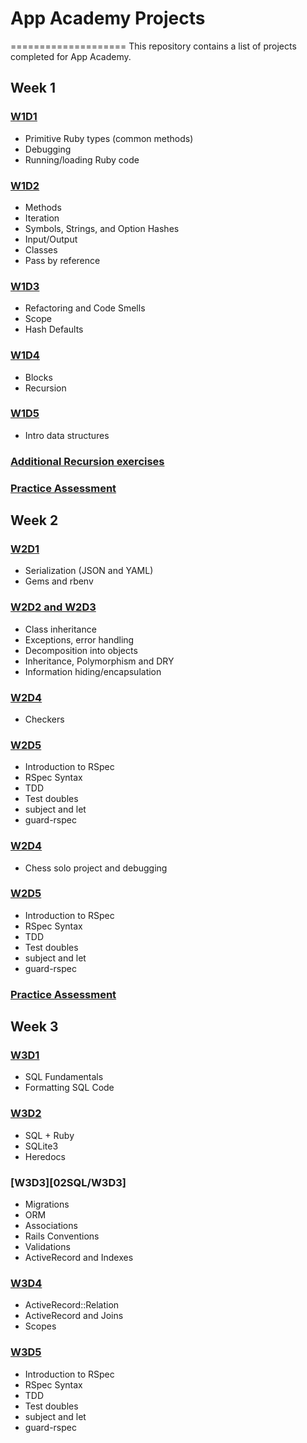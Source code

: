 # App Academy Projects
====================
This repository contains a list of projects completed for App Academy.

## Week 1

### [W1D1][01Ruby/W1D1_Luke]
* Primitive Ruby types (common methods)
* Debugging
* Running/loading Ruby code

### [W1D2][01Ruby/W1D2_Ander]
* Methods
* Iteration
* Symbols, Strings, and Option Hashes
* Input/Output
* Classes
* Pass by reference

### [W1D3][01Ruby/W1D3_Ashoka]
* Refactoring and Code Smells
* Scope
* Hash Defaults

### [W1D4][01Ruby/W1D4_Pash]
* Blocks
* Recursion

### [W1D5][01Ruby/W1D5_Ashoka]
* Intro data structures

### [Additional Recursion exercises][01Ruby/recursion_exercises-master]

### [Practice Assessment][01Ruby/W1_a01-practice]

## Week 2

### [W2D1][01Ruby/W2D1_Phoebe]
* Serialization (JSON and YAML)
* Gems and rbenv

### [W2D2 and W2D3][01Ruby/w2d2_Varun]
* Class inheritance
* Exceptions, error handling
* Decomposition into objects
* Inheritance, Polymorphism and DRY
* Information hiding/encapsulation
### [W2D4][01Ruby/W2D4]
* Checkers
### [W2D5][01Ruby/W2D5_Wahab]
* Introduction to RSpec
* RSpec Syntax
* TDD
* Test doubles
* subject and let
* guard-rspec

### [W2D4][01Ruby/w2d4]
* Chess solo project and debugging

### [W2D5][01Ruby/W2D5_Wahab]
* Introduction to RSpec
* RSpec Syntax
* TDD
* Test doubles
* subject and let
* guard-rspec

### [Practice Assessment][01Ruby/W2_a02-practice/try2]

## Week 3
### [W3D1][02SQL/w3d1]
* SQL Fundamentals
* Formatting SQL Code

### [W3D2][02SQL/W3D2]
* SQL + Ruby
* SQLite3
* Heredocs

### [W3D3][02SQL/W3D3]
* Migrations
* ORM
* Associations
* Rails Conventions
* Validations
* ActiveRecord and Indexes

### [W3D4](02SQL/W3D4)
* ActiveRecord::Relation
* ActiveRecord and Joins
* Scopes

### [W3D5](02SQL/W3D5)
* Introduction to RSpec
* RSpec Syntax
* TDD
* Test doubles
* subject and let
* guard-rspec

[01Ruby/W1D1_Luke]: ./01Ruby/W1D1_Luke
[01Ruby/W1D2_Ander]: ./01Ruby/W1D2_Ander
[01Ruby/W1D3_Ashoka]: ./01Ruby/W1D3_Ashoka
[01Ruby/W1D4_Pash]: ./01Ruby/W1D4_Pash
[01Ruby/W1D5_Ashoka]: ./01Ruby/W1D5_Ashoka
[01Ruby/W2D1_Phoebe]: ./01Ruby/W2D1_Phoebe
[01Ruby/recursion_exercises-master]: ./01Ruby/recursion_exercises-master
[01Ruby/W1_a01-practice]: ./01Ruby/W1_a01-practice
[01Ruby/w2d2_Varun]: ./01Ruby/W2D2_Varun
[01Ruby/w2d4]: ./01Ruby/W2D4
[01Ruby/W2D5_Wahab]: ./01Ruby/W2D5_Wahab
[01Ruby/W2D4]: ./01Ruby/W2D4
[01Ruby/W2_a02-practice/try2]: ./01Ruby/W2_a02-practice
[02SQL/w3d1]: ./02SQL/w3d1
[02SQL/W3D2]: ./02SQL/W3D2
[02SQL/W3D4]: ./02SQL/W3D4
[02SQL/W3D5]: ./02SQL/W3D5

